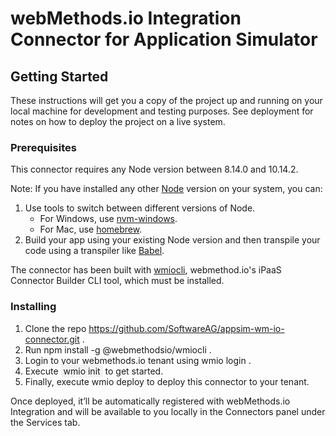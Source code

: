 # webMethods.io Integration Connector for Application Simulator
## Getting Started
These instructions will get you a copy of the project up and running on your local machine for development and testing purposes. See deployment for notes on how to deploy the project on a live system.
### Prerequisites
This connector requires any Node version between 8.14.0 and 10.14.2.

Note: If you have installed any other [Node](https://nodejs.org/dist/) version on your system, you can:
  1. Use tools to switch between different versions of Node.
     - For Windows, use [nvm-windows](https://github.com/coreybutler/nvm-windows#installation--upgrades).
     - For Mac, use [homebrew](https://brew.sh/).
  2. Build your app using your existing Node version and then transpile your code using a transpiler like [Babel](https://babeljs.io/).<br>

The connector has been built with [wmiocli](https://docs.webmethods.io/integration/developer_guide/connector_builder/#gsc.tab=0), webmethod.io's iPaaS Connector Builder CLI tool, which must be installed.
### Installing
  1. Clone the repo https://github.com/SoftwareAG/appsim-wm-io-connector.git .
  2. Run npm install -g @webmethodsio/wmiocli .
  3. Login to your webmethods.io tenant using wmio login .
  4. Execute <span style="background-color: #f2f2f2; padding: 2px 4px; border-radius: 4px;">wmio init</span> to get started.
  5. Finally, execute wmio deploy to deploy this connector to your tenant.

Once deployed, it’ll be automatically registered with webMethods.io Integration and will be available to you locally in the Connectors panel under the Services tab.

